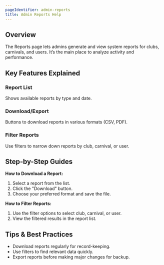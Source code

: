 ```yaml
---
pageIdentifier: admin-reports
title: Admin Reports Help
---
```


## Overview
The Reports page lets admins generate and view system reports for clubs, carnivals, and users. It’s the main place to analyze activity and performance.

## Key Features Explained
### Report List
Shows available reports by type and date.

### Download/Export
Buttons to download reports in various formats (CSV, PDF).

### Filter Reports
Use filters to narrow down reports by club, carnival, or user.

## Step-by-Step Guides
**How to Download a Report:**
1. Select a report from the list.
2. Click the "Download" button.
3. Choose your preferred format and save the file.

**How to Filter Reports:**
1. Use the filter options to select club, carnival, or user.
2. View the filtered results in the report list.

## Tips & Best Practices
- Download reports regularly for record-keeping.
- Use filters to find relevant data quickly.
- Export reports before making major changes for backup.
